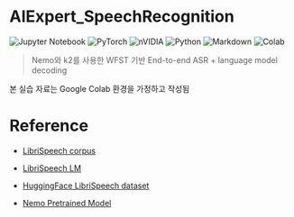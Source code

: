 # AIExpert_SpeechRecognition

![Jupyter Notebook](https://img.shields.io/badge/jupyter-%23FA0F00.svg?style=for-the-badge&logo=jupyter&logoColor=white)
![PyTorch](https://img.shields.io/badge/PyTorch-%23EE4C2C.svg?style=for-the-badge&logo=PyTorch&logoColor=white)
![nVIDIA](https://img.shields.io/badge/nVIDIA-%2376B900.svg?style=for-the-badge&logo=nVIDIA&logoColor=white)
![Python](https://img.shields.io/badge/python-3670A0?style=for-the-badge&logo=python&logoColor=ffdd54)
![Markdown](https://img.shields.io/badge/markdown-%23000000.svg?style=for-the-badge&logo=markdown&logoColor=white)
![Colab](https://img.shields.io/badge/Colab-F9AB00?style=for-the-badge&logo=googlecolab&color=525252)

> Nemo와 k2를 사용한 WFST 기반 End-to-end ASR + language model decoding

본 실습 자료는 Google Colab 환경을 가정하고 작성됨


# Reference

- [LibriSpeech corpus](http://openslr.org/12/)

- [LibriSpeech LM](http://openslr.org/11/)

- [HuggingFace LibriSpeech dataset](https://huggingface.co/datasets/kresnik/librispeech_asr_test)

- [Nemo Pretrained Model](https://catalog.ngc.nvidia.com/orgs/nvidia/teams/nemo/models/stt_en_conformer_ctc_large_ls)
